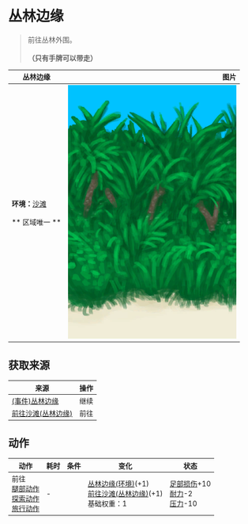 # 丛林边缘  
> 前往丛林外围。<br><br><b>（只有手牌可以带走）</b>  
  
  丛林边缘  |   图片   
 ----  |  ----:   
 **环境：**[沙滩](Beach.md)<br><br>** 区域唯一 **  |  ![](Sprite/JunglePatch.png)   
  
## 获取来源  
来源  |  操作  
----  |  ----  
[(事件)丛林边缘](Event_OutskirtsFoundFromBeach.md)  |  继续  
[前往沙滩(丛林边缘)](Path_OutskirtsToBeach.md)  |  前往  
## 动作  
动作  |  耗时  |  条件  |  变化  |  状态  
----  |  ----  |  ----  |  ----  |  ----  
前往<br>[腿部动作](LegAction.md)<br>[探索动作](SlipperyAction.md)<br>[旅行动作](TravelAction.md)  |  -  |    |  [丛林边缘(环境)](Env_Outskirts.md)(+1)<br>[前往沙滩(丛林边缘)](Path_OutskirtsToBeach.md)(+1)<br>基础权重：1<br>  |  [足部损伤](FootDamage.md)+10<br>[耐力](Stamina.md)-2<br>[压力](Stress.md)-10  
